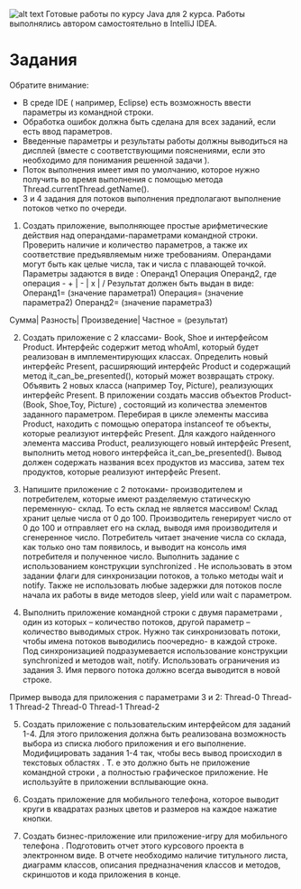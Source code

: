 ![alt text](https://eworld.pro/wp-content/uploads/2018/05/politeh-logo.jpg) 
Готовые работы по курсу Java для 2 курса. Работы выполнялись автором самостоятельно в IntelliJ IDEA.
# Задания
Обратите внимание:

- В среде IDE ( например, Eclipse) есть возможность ввести параметры из командной строки.
- Обработка ошибок должна быть сделана для всех заданий, если есть ввод параметров.
- Введенные параметры и результаты работы должны выводиться на дисплей (вместе с соответствующими пояснениями, если это необходимо для понимания решенной задачи ).
- Поток выполнения имеет имя по умолчанию, которое нужно получить во время выполнения с помощью метода Thread.currentThread.getName().
- 3 и 4 задания для потоков выполнения предполагают выполнение потоков четко по очереди.

1. Создать приложение, выполняющее простые арифметические действия над операндами-параметрами командной строки.
Проверить наличие и количество параметров, а также их соответствие предъявляемым ниже требованиям.
Операндами могут быть как целые числа, так и числа с плавающей точкой.
Параметры задаются в виде :
Операнд1 Операция Операнд2, где операция - + | - | x | /
Результат должен быть выдан в виде:
Операнд1= (значение параметра1)
Операция= (значение параметра2)
Операнд2= (значение параметра3)

Сумма| Разность| Произведение| Частное = (результат)


2. Создать приложение с 2 классами- Book, Shoe и интерфейсом Product. Интерфейс содержит метод whoAmI, который будет реализован в имплементирующих классах. Определить новый интерфейс Present,
расширяющий интерфейс Product и содержащий метод it_can_be_presented(), который может возвращать строку.
Объявить 2 новых класса (например Toy, Picture), реализующих интерфейс Present.
В приложении создать массив объектов Product-(Book, Shoe,Toy, Picture) , состоящий из количества элементов заданного параметром.
Перебирая в цикле элементы массива Product, находить c помощью оператора instanceof те объекты, которые реализуют интерфейс Present.
Для каждого найденного элемента массива Product, реализующего новый интерфейс Present,
выполнить метод нового интерфейса it_can_be_presented(). Вывод должен содержать названия всех продуктов из массива, затем тех продуктов, которые реализуют интерфейс Present.

3. Напишите приложение с 2 потоками- производителем и потребителем, которые имеют разделяемую статическую переменную- склад. То есть склад не является массивом!
Склад хранит целые числа от 0 до 100.
Производитель генерирует число от 0 до 100 и отправляет его на склад, выводя имя производителя и сгенеренное число.
Потребитель читает значение числа со склада, как только оно там появилось, и выводит на консоль имя потребителя и полученное число.
Выполнить задание с использованием конструкции synchronized .
Не использовать в этом задании флаги для синхронизации потоков, а только методы wait и notify.
Также не использовать любые задержки для потоков после начала их работы в виде методов sleep, yield или wait c параметром.

4. Выполнить приложение командной строки с двумя параметрами , один из которых – количество потоков, другой параметр – количество выводимых строк.
Нужно так синхронизовать потоки, чтобы имена потоков выводились поочередно- в каждой строке.
Под синхронизацией подразумевается использование конструкции synchronized и методов wait, notify.
Использовать ограничения из задания 3.
Имя первого потока должно всегда выводится в новой строке.

Пример вывода для приложения с параметрами 3 и 2:
Thread-0 Thread-1 Thread-2
Thread-0 Thread-1 Thread-2

5. Создать приложение с пользовательским интерфейсом для заданий 1-4. Для этого приложения должна быть реализована возможность выбора из списка любого приложения и его выполнение.
Модифицировать задания 1-4 так, чтобы весь вывод происходил в текстовых областях .
Т. е это должно быть не приложение командной строки , а полностью графическое приложение. Не используйте в приложении всплывающие окна.

6. Создать приложение для мобильного телефона, которое выводит круги в квадратах разных цветов и размеров на каждое нажатие кнопки.

7. Создать бизнес-приложение или приложение-игру для мобильного телефона . Подготовить отчет этого курсового проекта в электронном виде. В отчете необходимо
наличие титульного листа,
диаграмм классов, описания предназначения классов и методов, скриншотов и кода приложения в конце.
